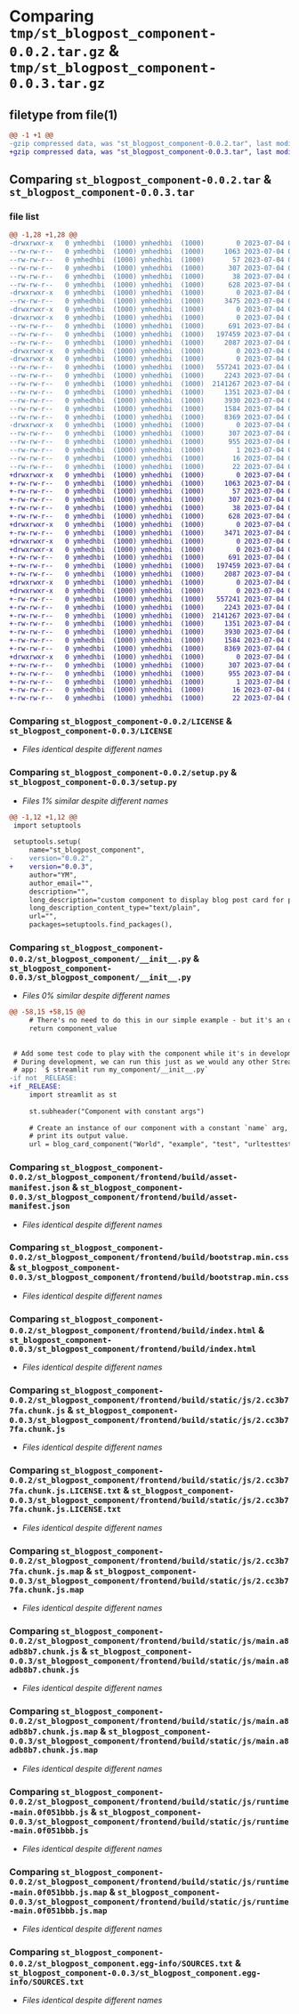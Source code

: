 # Comparing `tmp/st_blogpost_component-0.0.2.tar.gz` & `tmp/st_blogpost_component-0.0.3.tar.gz`

## filetype from file(1)

```diff
@@ -1 +1 @@
-gzip compressed data, was "st_blogpost_component-0.0.2.tar", last modified: Tue Jul  4 04:58:30 2023, max compression
+gzip compressed data, was "st_blogpost_component-0.0.3.tar", last modified: Tue Jul  4 05:14:05 2023, max compression
```

## Comparing `st_blogpost_component-0.0.2.tar` & `st_blogpost_component-0.0.3.tar`

### file list

```diff
@@ -1,28 +1,28 @@
-drwxrwxr-x   0 ymhedhbi  (1000) ymhedhbi  (1000)        0 2023-07-04 04:58:30.212345 st_blogpost_component-0.0.2/
--rw-rw-r--   0 ymhedhbi  (1000) ymhedhbi  (1000)     1063 2023-07-04 03:12:34.000000 st_blogpost_component-0.0.2/LICENSE
--rw-rw-r--   0 ymhedhbi  (1000) ymhedhbi  (1000)       57 2023-07-04 04:48:07.000000 st_blogpost_component-0.0.2/MANIFEST.in
--rw-rw-r--   0 ymhedhbi  (1000) ymhedhbi  (1000)      307 2023-07-04 04:58:30.212345 st_blogpost_component-0.0.2/PKG-INFO
--rw-rw-r--   0 ymhedhbi  (1000) ymhedhbi  (1000)       38 2023-07-04 04:58:30.212345 st_blogpost_component-0.0.2/setup.cfg
--rw-rw-r--   0 ymhedhbi  (1000) ymhedhbi  (1000)      628 2023-07-04 04:55:53.000000 st_blogpost_component-0.0.2/setup.py
-drwxrwxr-x   0 ymhedhbi  (1000) ymhedhbi  (1000)        0 2023-07-04 04:58:30.204345 st_blogpost_component-0.0.2/st_blogpost_component/
--rw-rw-r--   0 ymhedhbi  (1000) ymhedhbi  (1000)     3475 2023-07-04 04:55:26.000000 st_blogpost_component-0.0.2/st_blogpost_component/__init__.py
-drwxrwxr-x   0 ymhedhbi  (1000) ymhedhbi  (1000)        0 2023-07-04 04:58:30.204345 st_blogpost_component-0.0.2/st_blogpost_component/frontend/
-drwxrwxr-x   0 ymhedhbi  (1000) ymhedhbi  (1000)        0 2023-07-04 04:58:30.204345 st_blogpost_component-0.0.2/st_blogpost_component/frontend/build/
--rw-rw-r--   0 ymhedhbi  (1000) ymhedhbi  (1000)      691 2023-07-04 04:56:49.000000 st_blogpost_component-0.0.2/st_blogpost_component/frontend/build/asset-manifest.json
--rw-rw-r--   0 ymhedhbi  (1000) ymhedhbi  (1000)   197459 2023-07-04 04:56:31.000000 st_blogpost_component-0.0.2/st_blogpost_component/frontend/build/bootstrap.min.css
--rw-rw-r--   0 ymhedhbi  (1000) ymhedhbi  (1000)     2087 2023-07-04 04:56:49.000000 st_blogpost_component-0.0.2/st_blogpost_component/frontend/build/index.html
-drwxrwxr-x   0 ymhedhbi  (1000) ymhedhbi  (1000)        0 2023-07-04 04:58:30.204345 st_blogpost_component-0.0.2/st_blogpost_component/frontend/build/static/
-drwxrwxr-x   0 ymhedhbi  (1000) ymhedhbi  (1000)        0 2023-07-04 04:58:30.212345 st_blogpost_component-0.0.2/st_blogpost_component/frontend/build/static/js/
--rw-rw-r--   0 ymhedhbi  (1000) ymhedhbi  (1000)   557241 2023-07-04 04:56:49.000000 st_blogpost_component-0.0.2/st_blogpost_component/frontend/build/static/js/2.cc3b77fa.chunk.js
--rw-rw-r--   0 ymhedhbi  (1000) ymhedhbi  (1000)     2243 2023-07-04 04:56:49.000000 st_blogpost_component-0.0.2/st_blogpost_component/frontend/build/static/js/2.cc3b77fa.chunk.js.LICENSE.txt
--rw-rw-r--   0 ymhedhbi  (1000) ymhedhbi  (1000)  2141267 2023-07-04 04:56:49.000000 st_blogpost_component-0.0.2/st_blogpost_component/frontend/build/static/js/2.cc3b77fa.chunk.js.map
--rw-rw-r--   0 ymhedhbi  (1000) ymhedhbi  (1000)     1351 2023-07-04 04:56:49.000000 st_blogpost_component-0.0.2/st_blogpost_component/frontend/build/static/js/main.a8adb8b7.chunk.js
--rw-rw-r--   0 ymhedhbi  (1000) ymhedhbi  (1000)     3930 2023-07-04 04:56:49.000000 st_blogpost_component-0.0.2/st_blogpost_component/frontend/build/static/js/main.a8adb8b7.chunk.js.map
--rw-rw-r--   0 ymhedhbi  (1000) ymhedhbi  (1000)     1584 2023-07-04 04:56:49.000000 st_blogpost_component-0.0.2/st_blogpost_component/frontend/build/static/js/runtime-main.0f051bbb.js
--rw-rw-r--   0 ymhedhbi  (1000) ymhedhbi  (1000)     8369 2023-07-04 04:56:49.000000 st_blogpost_component-0.0.2/st_blogpost_component/frontend/build/static/js/runtime-main.0f051bbb.js.map
-drwxrwxr-x   0 ymhedhbi  (1000) ymhedhbi  (1000)        0 2023-07-04 04:58:30.204345 st_blogpost_component-0.0.2/st_blogpost_component.egg-info/
--rw-rw-r--   0 ymhedhbi  (1000) ymhedhbi  (1000)      307 2023-07-04 04:58:30.000000 st_blogpost_component-0.0.2/st_blogpost_component.egg-info/PKG-INFO
--rw-rw-r--   0 ymhedhbi  (1000) ymhedhbi  (1000)      955 2023-07-04 04:58:30.000000 st_blogpost_component-0.0.2/st_blogpost_component.egg-info/SOURCES.txt
--rw-rw-r--   0 ymhedhbi  (1000) ymhedhbi  (1000)        1 2023-07-04 04:58:30.000000 st_blogpost_component-0.0.2/st_blogpost_component.egg-info/dependency_links.txt
--rw-rw-r--   0 ymhedhbi  (1000) ymhedhbi  (1000)       16 2023-07-04 04:58:30.000000 st_blogpost_component-0.0.2/st_blogpost_component.egg-info/requires.txt
--rw-rw-r--   0 ymhedhbi  (1000) ymhedhbi  (1000)       22 2023-07-04 04:58:30.000000 st_blogpost_component-0.0.2/st_blogpost_component.egg-info/top_level.txt
+drwxrwxr-x   0 ymhedhbi  (1000) ymhedhbi  (1000)        0 2023-07-04 05:14:05.629818 st_blogpost_component-0.0.3/
+-rw-rw-r--   0 ymhedhbi  (1000) ymhedhbi  (1000)     1063 2023-07-04 03:12:34.000000 st_blogpost_component-0.0.3/LICENSE
+-rw-rw-r--   0 ymhedhbi  (1000) ymhedhbi  (1000)       57 2023-07-04 04:48:07.000000 st_blogpost_component-0.0.3/MANIFEST.in
+-rw-rw-r--   0 ymhedhbi  (1000) ymhedhbi  (1000)      307 2023-07-04 05:14:05.629818 st_blogpost_component-0.0.3/PKG-INFO
+-rw-rw-r--   0 ymhedhbi  (1000) ymhedhbi  (1000)       38 2023-07-04 05:14:05.629818 st_blogpost_component-0.0.3/setup.cfg
+-rw-rw-r--   0 ymhedhbi  (1000) ymhedhbi  (1000)      628 2023-07-04 05:13:58.000000 st_blogpost_component-0.0.3/setup.py
+drwxrwxr-x   0 ymhedhbi  (1000) ymhedhbi  (1000)        0 2023-07-04 05:14:05.621817 st_blogpost_component-0.0.3/st_blogpost_component/
+-rw-rw-r--   0 ymhedhbi  (1000) ymhedhbi  (1000)     3471 2023-07-04 05:11:33.000000 st_blogpost_component-0.0.3/st_blogpost_component/__init__.py
+drwxrwxr-x   0 ymhedhbi  (1000) ymhedhbi  (1000)        0 2023-07-04 05:14:05.617817 st_blogpost_component-0.0.3/st_blogpost_component/frontend/
+drwxrwxr-x   0 ymhedhbi  (1000) ymhedhbi  (1000)        0 2023-07-04 05:14:05.621817 st_blogpost_component-0.0.3/st_blogpost_component/frontend/build/
+-rw-rw-r--   0 ymhedhbi  (1000) ymhedhbi  (1000)      691 2023-07-04 04:56:49.000000 st_blogpost_component-0.0.3/st_blogpost_component/frontend/build/asset-manifest.json
+-rw-rw-r--   0 ymhedhbi  (1000) ymhedhbi  (1000)   197459 2023-07-04 04:56:31.000000 st_blogpost_component-0.0.3/st_blogpost_component/frontend/build/bootstrap.min.css
+-rw-rw-r--   0 ymhedhbi  (1000) ymhedhbi  (1000)     2087 2023-07-04 04:56:49.000000 st_blogpost_component-0.0.3/st_blogpost_component/frontend/build/index.html
+drwxrwxr-x   0 ymhedhbi  (1000) ymhedhbi  (1000)        0 2023-07-04 05:14:05.621817 st_blogpost_component-0.0.3/st_blogpost_component/frontend/build/static/
+drwxrwxr-x   0 ymhedhbi  (1000) ymhedhbi  (1000)        0 2023-07-04 05:14:05.629818 st_blogpost_component-0.0.3/st_blogpost_component/frontend/build/static/js/
+-rw-rw-r--   0 ymhedhbi  (1000) ymhedhbi  (1000)   557241 2023-07-04 04:56:49.000000 st_blogpost_component-0.0.3/st_blogpost_component/frontend/build/static/js/2.cc3b77fa.chunk.js
+-rw-rw-r--   0 ymhedhbi  (1000) ymhedhbi  (1000)     2243 2023-07-04 04:56:49.000000 st_blogpost_component-0.0.3/st_blogpost_component/frontend/build/static/js/2.cc3b77fa.chunk.js.LICENSE.txt
+-rw-rw-r--   0 ymhedhbi  (1000) ymhedhbi  (1000)  2141267 2023-07-04 04:56:49.000000 st_blogpost_component-0.0.3/st_blogpost_component/frontend/build/static/js/2.cc3b77fa.chunk.js.map
+-rw-rw-r--   0 ymhedhbi  (1000) ymhedhbi  (1000)     1351 2023-07-04 04:56:49.000000 st_blogpost_component-0.0.3/st_blogpost_component/frontend/build/static/js/main.a8adb8b7.chunk.js
+-rw-rw-r--   0 ymhedhbi  (1000) ymhedhbi  (1000)     3930 2023-07-04 04:56:49.000000 st_blogpost_component-0.0.3/st_blogpost_component/frontend/build/static/js/main.a8adb8b7.chunk.js.map
+-rw-rw-r--   0 ymhedhbi  (1000) ymhedhbi  (1000)     1584 2023-07-04 04:56:49.000000 st_blogpost_component-0.0.3/st_blogpost_component/frontend/build/static/js/runtime-main.0f051bbb.js
+-rw-rw-r--   0 ymhedhbi  (1000) ymhedhbi  (1000)     8369 2023-07-04 04:56:49.000000 st_blogpost_component-0.0.3/st_blogpost_component/frontend/build/static/js/runtime-main.0f051bbb.js.map
+drwxrwxr-x   0 ymhedhbi  (1000) ymhedhbi  (1000)        0 2023-07-04 05:14:05.621817 st_blogpost_component-0.0.3/st_blogpost_component.egg-info/
+-rw-rw-r--   0 ymhedhbi  (1000) ymhedhbi  (1000)      307 2023-07-04 05:14:05.000000 st_blogpost_component-0.0.3/st_blogpost_component.egg-info/PKG-INFO
+-rw-rw-r--   0 ymhedhbi  (1000) ymhedhbi  (1000)      955 2023-07-04 05:14:05.000000 st_blogpost_component-0.0.3/st_blogpost_component.egg-info/SOURCES.txt
+-rw-rw-r--   0 ymhedhbi  (1000) ymhedhbi  (1000)        1 2023-07-04 05:14:05.000000 st_blogpost_component-0.0.3/st_blogpost_component.egg-info/dependency_links.txt
+-rw-rw-r--   0 ymhedhbi  (1000) ymhedhbi  (1000)       16 2023-07-04 05:14:05.000000 st_blogpost_component-0.0.3/st_blogpost_component.egg-info/requires.txt
+-rw-rw-r--   0 ymhedhbi  (1000) ymhedhbi  (1000)       22 2023-07-04 05:14:05.000000 st_blogpost_component-0.0.3/st_blogpost_component.egg-info/top_level.txt
```

### Comparing `st_blogpost_component-0.0.2/LICENSE` & `st_blogpost_component-0.0.3/LICENSE`

 * *Files identical despite different names*

### Comparing `st_blogpost_component-0.0.2/setup.py` & `st_blogpost_component-0.0.3/setup.py`

 * *Files 1% similar despite different names*

```diff
@@ -1,12 +1,12 @@
 import setuptools
 
 setuptools.setup(
     name="st_blogpost_component",
-    version="0.0.2",
+    version="0.0.3",
     author="YM",
     author_email="",
     description="",
     long_description="custom component to display blog post card for personal blog",
     long_description_content_type="text/plain",
     url="",
     packages=setuptools.find_packages(),
```

### Comparing `st_blogpost_component-0.0.2/st_blogpost_component/__init__.py` & `st_blogpost_component-0.0.3/st_blogpost_component/__init__.py`

 * *Files 0% similar despite different names*

```diff
@@ -58,15 +58,15 @@
     # There's no need to do this in our simple example - but it's an option.
     return component_value
 
 
 # Add some test code to play with the component while it's in development.
 # During development, we can run this just as we would any other Streamlit
 # app: `$ streamlit run my_component/__init__.py`
-if not _RELEASE:
+if _RELEASE:
     import streamlit as st
 
     st.subheader("Component with constant args")
 
     # Create an instance of our component with a constant `name` arg, and
     # print its output value.
     url = blog_card_component("World", "example", "test", "urltesttest")
```

### Comparing `st_blogpost_component-0.0.2/st_blogpost_component/frontend/build/asset-manifest.json` & `st_blogpost_component-0.0.3/st_blogpost_component/frontend/build/asset-manifest.json`

 * *Files identical despite different names*

### Comparing `st_blogpost_component-0.0.2/st_blogpost_component/frontend/build/bootstrap.min.css` & `st_blogpost_component-0.0.3/st_blogpost_component/frontend/build/bootstrap.min.css`

 * *Files identical despite different names*

### Comparing `st_blogpost_component-0.0.2/st_blogpost_component/frontend/build/index.html` & `st_blogpost_component-0.0.3/st_blogpost_component/frontend/build/index.html`

 * *Files identical despite different names*

### Comparing `st_blogpost_component-0.0.2/st_blogpost_component/frontend/build/static/js/2.cc3b77fa.chunk.js` & `st_blogpost_component-0.0.3/st_blogpost_component/frontend/build/static/js/2.cc3b77fa.chunk.js`

 * *Files identical despite different names*

### Comparing `st_blogpost_component-0.0.2/st_blogpost_component/frontend/build/static/js/2.cc3b77fa.chunk.js.LICENSE.txt` & `st_blogpost_component-0.0.3/st_blogpost_component/frontend/build/static/js/2.cc3b77fa.chunk.js.LICENSE.txt`

 * *Files identical despite different names*

### Comparing `st_blogpost_component-0.0.2/st_blogpost_component/frontend/build/static/js/2.cc3b77fa.chunk.js.map` & `st_blogpost_component-0.0.3/st_blogpost_component/frontend/build/static/js/2.cc3b77fa.chunk.js.map`

 * *Files identical despite different names*

### Comparing `st_blogpost_component-0.0.2/st_blogpost_component/frontend/build/static/js/main.a8adb8b7.chunk.js` & `st_blogpost_component-0.0.3/st_blogpost_component/frontend/build/static/js/main.a8adb8b7.chunk.js`

 * *Files identical despite different names*

### Comparing `st_blogpost_component-0.0.2/st_blogpost_component/frontend/build/static/js/main.a8adb8b7.chunk.js.map` & `st_blogpost_component-0.0.3/st_blogpost_component/frontend/build/static/js/main.a8adb8b7.chunk.js.map`

 * *Files identical despite different names*

### Comparing `st_blogpost_component-0.0.2/st_blogpost_component/frontend/build/static/js/runtime-main.0f051bbb.js` & `st_blogpost_component-0.0.3/st_blogpost_component/frontend/build/static/js/runtime-main.0f051bbb.js`

 * *Files identical despite different names*

### Comparing `st_blogpost_component-0.0.2/st_blogpost_component/frontend/build/static/js/runtime-main.0f051bbb.js.map` & `st_blogpost_component-0.0.3/st_blogpost_component/frontend/build/static/js/runtime-main.0f051bbb.js.map`

 * *Files identical despite different names*

### Comparing `st_blogpost_component-0.0.2/st_blogpost_component.egg-info/SOURCES.txt` & `st_blogpost_component-0.0.3/st_blogpost_component.egg-info/SOURCES.txt`

 * *Files identical despite different names*

